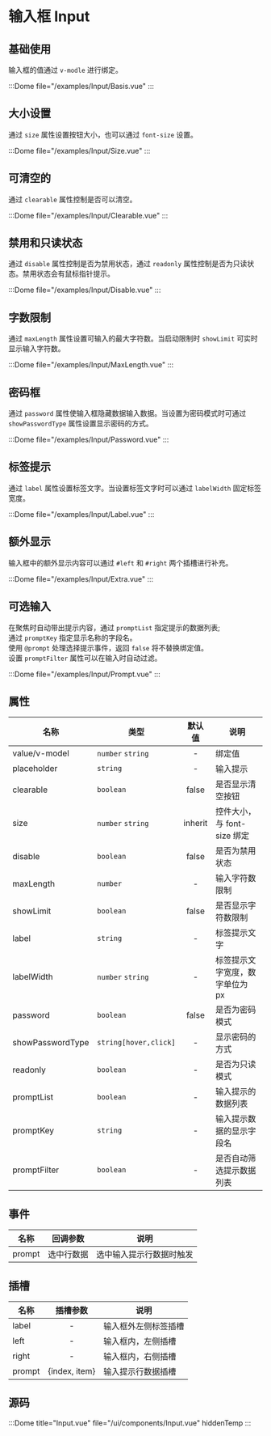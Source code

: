 # 输入框 Input

## 基础使用

输入框的值通过 `v-modle` 进行绑定。

:::Dome file="/examples/Input/Basis.vue" :::

## 大小设置

通过 `size` 属性设置按钮大小，也可以通过 `font-size` 设置。

:::Dome file="/examples/Input/Size.vue" :::

## 可清空的

通过 `clearable` 属性控制是否可以清空。

:::Dome file="/examples/Input/Clearable.vue" :::

## 禁用和只读状态

通过 `disable` 属性控制是否为禁用状态，通过 `readonly` 属性控制是否为只读状态。禁用状态会有鼠标指针提示。

:::Dome file="/examples/Input/Disable.vue" :::

## 字数限制

通过 `maxLength` 属性设置可输入的最大字符数。当启动限制时 `showLimit` 可实时显示输入字符数。

:::Dome file="/examples/Input/MaxLength.vue" :::

## 密码框

通过 `password` 属性使输入框隐藏数据输入数据。当设置为密码模式时可通过 `showPasswordType` 属性设置显示密码的方式。

:::Dome file="/examples/Input/Password.vue" :::

## 标签提示

通过 `label` 属性设置标签文字。当设置标签文字时可以通过 `labelWidth` 固定标签宽度。

:::Dome file="/examples/Input/Label.vue" :::

## 额外显示

输入框中的额外显示内容可以通过 `#left` 和 `#right` 两个插槽进行补充。

:::Dome file="/examples/Input/Extra.vue" :::

## 可选输入

在聚焦时自动带出提示内容，通过 `promptList` 指定提示的数据列表;  
通过 `promptKey` 指定显示名称的字段名。  
使用 `@prompt` 处理选择提示事件，返回 `false` 将不替换绑定值。  
设置 `promptFilter` 属性可以在输入时自动过滤。

:::Dome file="/examples/Input/Prompt.vue" :::

## 属性

| 名称             | 类型                  | 默认值  | 说明                            |
| ---------------- | --------------------- | :-----: | ------------------------------- |
| value/v-model    | `number` `string`     |    -    | 绑定值                          |
| placeholder      | `string`              |    -    | 输入提示                        |
| clearable        | `boolean`             |  false  | 是否显示清空按钮                |
| size             | `number` `string`     | inherit | 控件大小，与 font-size 绑定     |
| disable          | `boolean`             |  false  | 是否为禁用状态                  |
| maxLength        | `number`              |    -    | 输入字符数限制                  |
| showLimit        | `boolean`             |  false  | 是否显示字符数限制              |
| label            | `string`              |    -    | 标签提示文字                    |
| labelWidth       | `number` `string`     |    -    | 标签提示文字宽度，数字单位为 px |
| password         | `boolean`             |  false  | 是否为密码模式                  |
| showPasswordType | `string[hover,click]` |    -    | 显示密码的方式                  |
| readonly         | `boolean`             |    -    | 是否为只读模式                  |
| promptList       | `boolean`             |    -    | 输入提示的数据列表              |
| promptKey        | `string`              |    -    | 输入提示数据的显示字段名        |
| promptFilter     | `boolean`             |    -    | 是否自动筛选提示数据列表        |

## 事件

| 名称   |  回调参数  | 说明                     |
| ------ | :--------: | ------------------------ |
| prompt | 选中行数据 | 选中输入提示行数据时触发 |

## 插槽

| 名称   |   插槽参数    | 说明                 |
| ------ | :-----------: | -------------------- |
| label  |       -       | 输入框外左侧标签插槽 |
| left   |       -       | 输入框内，左侧插槽   |
| right  |       -       | 输入框内，右侧插槽   |
| prompt | {index, item} | 输入提示行数据插槽   |

## 源码

:::Dome title="Input.vue" file="/ui/components/Input.vue" hiddenTemp :::
